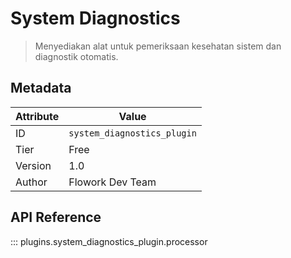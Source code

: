 # System Diagnostics

> Menyediakan alat untuk pemeriksaan kesehatan sistem dan diagnostik otomatis.

## Metadata

| Attribute | Value |
| --- | --- |
| ID | `system_diagnostics_plugin` |
| Tier | Free |
| Version | 1.0 |
| Author | Flowork Dev Team |

## API Reference

::: plugins.system_diagnostics_plugin.processor
